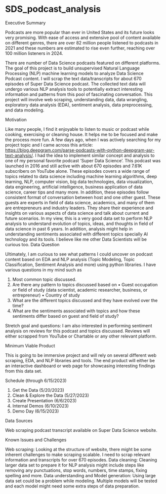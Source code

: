 # SDS_podcast_analysis

Executive Summary

Podcasts are more popular than ever in United States and its future looks very promising. With ease of access and extensive pool of content available on different genres, there are over 82 million people listened to podcasts in 2021 and these numbers are estimated to rise even further, reaching over 100 million listeners in 2024. 

There are number of Data Science podcasts featured on different platforms. The goal of this project is to build unsupervised Natural Language Processing (NLP) machine learning models to analyze Data Science Podcast content. I will scrap the text data/transcripts for about 670 episodes of Super Data Science podcast. The collected text data will undergo various NLP analysis tools to potentially extract interesting information and patterns from this pool of fascinating conversation. This project will involve web scraping, understanding data, data wrangling, exploratory data analysis (EDA), sentiment analysis, data preprocessing, and data modeling. 

Motivation

Like many people, I find it enjoyable to listen to music or podcast while cooking, exercising or cleaning house. It helps me to be focused and make the process more fun. A few days ago, when I was actively searching for my project topic and I came across this article: https://blog.deepgram.com/parse-podcasts-with-python-deepgram-asr-text-analysis/. I had the idea to implement similar concept and analysis to one of my personal favorite podcast ‘Super Data Science’. This podcast was launched in 2016 and still active with about 670 episodes and 7.61K subscribers on YouTube alone. These episodes covers a wide range of topics related to data science including machine learning algorithms, deep learning, NLP, computer vision, big data technologies, data visualization, data engineering, artificial intelligence, business application of data science, career tips and many more. In addition, these episodes follow consistent format of conversation between host and one other guest. These guests are experts in field of data science, academics, and many of them are entrepreneurs and industry leaders. They share their experience and insights on various aspects of data science and talk about current and future scenarios. 
In my view, this is a very good data set to perform NLP analysis to understand evolution of topics, ideas, and thoughts in field of data science in past 6 years. In addition, analysis might help in understanding sentiments associated with different topics specially AI technology and its tools. I believe like me other Data Scientists will be curious too.
Data Question

Ultimately, I am curious to see what patterns I could uncover on podcast content based on EDA and NLP analysis (Topic Modeling, Topic Classification, Sentiment Analysis and more) using python libraries. I have various questions in my mind such as
1.	Most common topic discussed.
2.	Are there any pattern to topics discussed based on
•	Guest occupation or field of study (data scientist, academic researcher, business, or entrepreneur)
•	Country of study
3.	What are the different topics discussed and they have evolved over the time? 
4.	What are the sentiments associated with topics and how these sentiments differ based on guest and field of study? 

Stretch goal and questions:
I am also interested in performing sentiment analysis on reviews for this podcast and topics discussed. Reviews will either scrapped from YouTube or Chartable  or any other relevant platform.


Minimum Viable Product

This is going to be immersive project and will rely on several different web scraping, EDA, and NLP libraries and tools.  The end product will either be an interactive dashboard or web page for showcasing interesting findings from this data set.

Schedule (through 6/15/2023)

1.	Get the Data (5/20/2023)
2.	Clean & Explore the Data (5/27/2023)
3.	Create Presentation (6/6/2023)
4.	Internal Demos (6/10/2023)
5.	Demo Day (6/15/2023)

Data Sources

Web scraping podcast transcript available on Super Data Science website.

Known Issues and Challenges

Web scraping: Looking at the structure of website, there might be some inherent challenges to make scraping scalable. I need to scrap relevant information and transcripts for over 670 episodes. 
Data cleaning: Cleaning larger data set to prepare it for NLP analysis might include steps like removing any punctuations, stop words, numbers, time stamps, fixing spelling and more.
Data understanding and Model generation: Using large data set could be a problem while modeling. Multiple models will be tested and each model might need some extra steps of data preparation.
